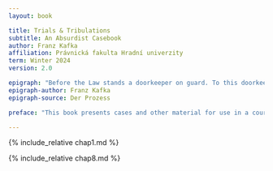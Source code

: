 ```yaml
---
layout: book

title: Trials & Tribulations
subtitle: An Absurdist Casebook 
author: Franz Kafka
affiliation: Právnická fakulta Hradní univerzity
term: Winter 2024
version: 2.0

epigraph: "Before the Law stands a doorkeeper on guard. To this doorkeeper there comes a man from the country who begs for admittance to the Law. But the doorkeeper says that he cannot admit the man at the moment. The man, on reflection, asks if he will be allowed, then, to enter later. 'It is possible,' answers the doorkeeper, 'but not at this moment.' Since the door leading into the Law stands open as usual and the doorkeeper steps to one side, the man bends down to peer through the entrance. When the doorkeeper sees that, he laughs and says: 'If you are so strongly tempted, try to get in without my permission. But note that I am powerful. And I am only the lowest doorkeeper. From hall to hall keepers stand at every door, one more powerful than the other. Even the third of these has an aspect that even I cannot bear to look at.'"
epigraph-author: Franz Kafka
epigraph-source: Der Prozess

preface: "This book presents cases and other material for use in a course on the legal process. Topics covered include arbitrary and capricious procedures, cruel and unusual punishment, and devil's advocacy."

---
```


<div class="chapter">

{% include_relative chap1.md %}

</div>

<div class="chapter">

{% include_relative chap8.md %}

</div>